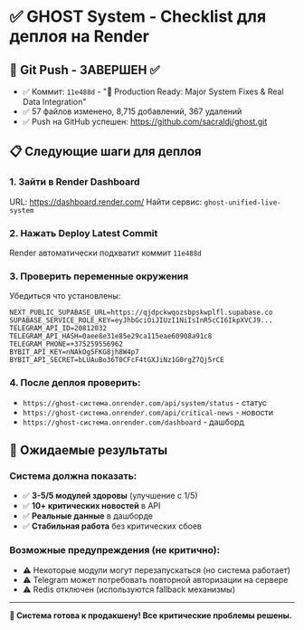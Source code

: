 # ✅ GHOST System - Checklist для деплоя на Render

## 🎯 Git Push - ЗАВЕРШЕН ✅
- ✅ Коммит: `11e488d` - "🚀 Production Ready: Major System Fixes & Real Data Integration"
- ✅ 57 файлов изменено, 8,715 добавлений, 367 удалений
- ✅ Push на GitHub успешен: https://github.com/sacraldj/ghost.git

## 📋 Следующие шаги для деплоя

### 1. Зайти в Render Dashboard
URL: https://dashboard.render.com/
Найти сервис: `ghost-unified-live-system`

### 2. Нажать Deploy Latest Commit
Render автоматически подхватит коммит `11e488d`

### 3. Проверить переменные окружения
Убедиться что установлены:
```
NEXT_PUBLIC_SUPABASE_URL=https://qjdpckwqozsbpskwplfl.supabase.co
SUPABASE_SERVICE_ROLE_KEY=eyJhbGciOiJIUzI1NiIsInR5cCI6IkpXVCJ9...
TELEGRAM_API_ID=20812032
TELEGRAM_API_HASH=0aee8e31e85e29ca115eae60908a91c8
TELEGRAM_PHONE=+375259556962
BYBIT_API_KEY=nNAkOg5FKG8jh8W4p7
BYBIT_API_SECRET=bLUAuBo36T0CFcF4tGXJiNz1G0rgZ7Qj5rCE
```

### 4. После деплоя проверить:
- `https://ghost-система.onrender.com/api/system/status` - статус
- `https://ghost-система.onrender.com/api/critical-news` - новости  
- `https://ghost-система.onrender.com/dashboard` - дашборд

## 🎉 Ожидаемые результаты

### Система должна показать:
- ✅ **3-5/5 модулей здоровы** (улучшение с 1/5)
- ✅ **10+ критических новостей** в API
- ✅ **Реальные данные** в дашборде
- ✅ **Стабильная работа** без критических сбоев

### Возможные предупреждения (не критично):
- ⚠️ Некоторые модули могут перезапускаться (но система работает)
- ⚠️ Telegram может потребовать повторной авторизации на сервере
- ⚠️ Redis отключен (используются fallback механизмы)

---
**🚀 Система готова к продакшену! Все критические проблемы решены.**
